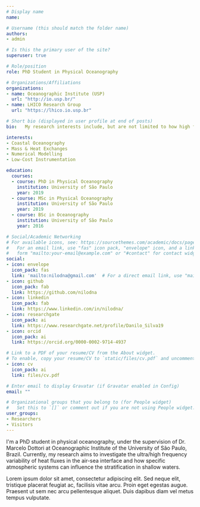 ```yaml
---
# Display name
name: 

# Username (this should match the folder name)
authors:
- admin

# Is this the primary user of the site?
superuser: true

# Role/position
role: PhD Student in Physical Oceanography

# Organizations/Affiliations
organizations:
- name: Oceanographic Institute (USP)
  url: "http://io.usp.br/"
- name: LHICO Research Group
  url: "https://lhico.io.usp.br"

# Short bio (displayed in user profile at end of posts)
bio:   My research interests include, but are not limited to how high frequency atmospheric system can affect the air-sea interactions and the water column properties.

interests:
- Coastal Oceanography
- Mass & Heat Exchanges
- Numerical Modelling
- Low-Cost Instrumentation

education:
  courses:
  - course: PhD in Physical Oceanography
    institution: University of São Paulo
    year: 2019
  - course: MSc in Physical Oceanography
    institution: University of São Paulo
    year: 2019
  - course: BSc in Oceanography
    institution: University of São Paulo
    year: 2016

# Social/Academic Networking
# For available icons, see: https://sourcethemes.com/academic/docs/page-builder/#icons
#   For an email link, use "fas" icon pack, "envelope" icon, and a link in the
#   form "mailto:your-email@example.com" or "#contact" for contact widget.
social:
- icon: envelope
  icon_pack: fas
  link: 'mailto:nilodna@gmail.com'  # For a direct email link, use "mailto:test@example.org".
- icon: github
  icon_pack: fab
  link: https://github.com/nilodna
- icon: linkedin
  icon_pack: fab
  link: https://www.linkedin.com/in/nilodna/
- icon: researchgate
  icon_pack: ai
  link: https://www.researchgate.net/profile/Danilo_Silva19
- icon: orcid
  icon_pack: ai
  link: https://orcid.org/0000-0002-9714-4937

# Link to a PDF of your resume/CV from the About widget.
# To enable, copy your resume/CV to `static/files/cv.pdf` and uncomment the lines below.
- icon: cv
  icon_pack: ai
  link: files/cv.pdf

# Enter email to display Gravatar (if Gravatar enabled in Config)
email: ""

# Organizational groups that you belong to (for People widget)
#   Set this to `[]` or comment out if you are not using People widget.
user_groups:
- Researchers
- Visitors
---
```


I'm a PhD student in physical oceanography, under the supervision of Dr. Marcelo Dottori at Oceanographic Institute of the University of São Paulo, Brazil. Currently, my research aims to investigate the ultra/high frequency variability of heat fluxes in the air-sea interface and how specific atmospheric systems can influence the stratification in shallow waters.

Lorem ipsum dolor sit amet, consectetur adipiscing elit. Sed neque elit, tristique placerat feugiat ac, facilisis vitae arcu. Proin eget egestas augue. Praesent ut sem nec arcu pellentesque aliquet. Duis dapibus diam vel metus tempus vulputate.
